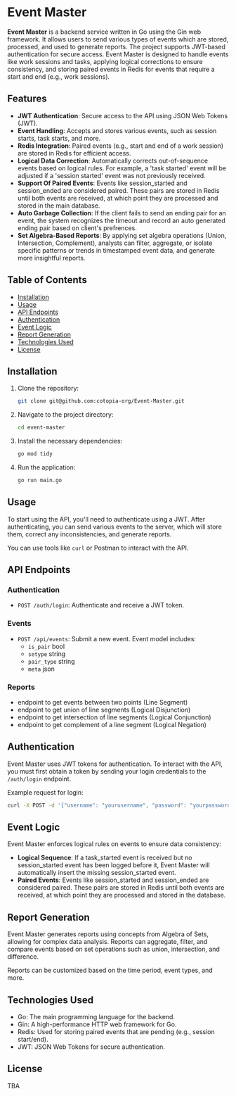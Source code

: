 # Event Master

**Event Master** is a backend service written in Go using the Gin web framework. It allows users to send various types of events which are stored, processed, and used to generate reports. The project supports JWT-based authentication for secure access. Event Master is designed to handle events like work sessions and tasks, applying logical corrections to ensure consistency, and storing paired events in Redis for events that require a start and end (e.g., work sessions).

## Features

- **JWT Authentication**: Secure access to the API using JSON Web Tokens (JWT).
- **Event Handling**: Accepts and stores various events, such as session starts, task starts, and more.
- **Redis Integration**: Paired events (e.g., start and end of a work session) are stored in Redis for efficient access.
- **Logical Data Correction**: Automatically corrects out-of-sequence events based on logical rules. For example, a 'task started' event will be adjusted if a 'session started' event was not previously received.
- **Support Of Paired Events**: Events like session_started and session_ended are considered paired. These pairs are stored in Redis until both events are received, at which point they are processed and stored in the main database.
- **Auto Garbage Collection**: If the client fails to send an ending pair for an event, the system recognizes the timeout and record an auto generated ending pair based on client's prefrences.
- **Set Algebra-Based Reports**: By applying set algebra operations (Union, Intersection, Complement), analysts can filter, aggregate, or isolate specific patterns or trends in timestamped event data, and generate more insightful reports.

## Table of Contents

- [Installation](#installation)
- [Usage](#usage)
- [API Endpoints](#api-endpoints)
- [Authentication](#authentication)
- [Event Logic](#event-logic)
- [Report Generation](#report-generation)
- [Technologies Used](#technologies-used)
- [License](#license)

## Installation

1. Clone the repository:
    ```bash
    git clone git@github.com:cotopia-org/Event-Master.git
    ```

2. Navigate to the project directory:
    ```bash
    cd event-master
    ```

3. Install the necessary dependencies:
    ```bash
    go mod tidy
    ```

4. Run the application:
    ```bash
    go run main.go
    ```

## Usage

To start using the API, you'll need to authenticate using a JWT. After authenticating, you can send various events to the server, which will store them, correct any inconsistencies, and generate reports.

You can use tools like `curl` or Postman to interact with the API.


## API Endpoints

### Authentication

- `POST /auth/login`: Authenticate and receive a JWT token.
  
### Events

- `POST /api/events`: Submit a new event. Event model includes:
  - `is_pair` bool
  - `setype` string
  - `pair_type` string
  - `meta` json

### Reports

- endpoint to get events between two points (Line Segment)
- endpoint to get union of line segments (Logical Disjunction)
- endpoint to get intersection of line segments (Logical Conjunction)
- endpoint to get complement of a line segment (Logical Negation) 

## Authentication

Event Master uses JWT tokens for authentication. To interact with the API, you must first obtain a token by sending your login credentials to the `/auth/login` endpoint.

Example request for login:
```bash
curl -X POST -d '{"username": "yourusername", "password": "yourpassword"}' http://localhost:8080/auth/login
```
## Event Logic
Event Master enforces logical rules on events to ensure data consistency:

- **Logical Sequence**: If a task_started event is received but no session_started event has been logged before it, Event Master will automatically insert the missing session_started event.
- **Paired Events**: Events like session_started and session_ended are considered paired. These pairs are stored in Redis until both events are received, at which point they are processed and stored in the database.

## Report Generation
Event Master generates reports using concepts from Algebra of Sets, allowing for complex data analysis. Reports can aggregate, filter, and compare events based on set operations such as union, intersection, and difference.

Reports can be customized based on the time period, event types, and more.

## Technologies Used
- Go: The main programming language for the backend.
- Gin: A high-performance HTTP web framework for Go.
- Redis: Used for storing paired events that are pending (e.g., session start/end).
- JWT: JSON Web Tokens for secure authentication.

## License
TBA

